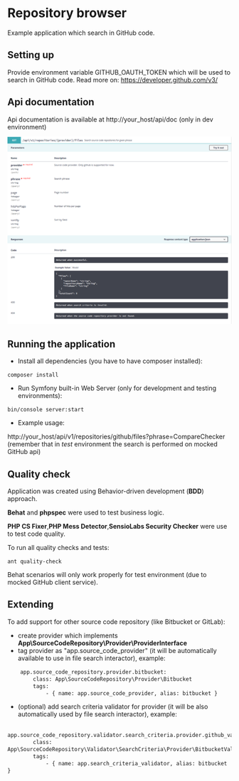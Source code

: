 Repository browser
==================
Example application which search in GitHub code.

Setting up
----------
Provide environment variable GITHUB_OAUTH_TOKEN which will be used to search in GitHub code.
Read more on: https://developer.github.com/v3/

Api documentation
-----------------
Api documentation is available at http://your_host/api/doc (only in dev environment)

![Api](/doc/api_swagger.png)


Running the application
-------------
* Install all dependencies (you have to have composer installed):
```
composer install
```

* Run Symfony built-in Web Server (only for development and testing environments):
```
bin/console server:start
```

* Example usage:

http://your_host/api/v1/repositories/github/files?phrase=CompareChecker (remember that in *test* environment the search is performed on mocked GitHub api)

Quality check
-------------
Application was created using Behavior-driven development (**BDD**) approach.

**Behat** and **phpspec** were used to test business logic.

**PHP CS Fixer**,**PHP Mess Detector**,**SensioLabs Security Checker** were use to test code quality.

To run all quality checks and tests:
```
ant quality-check
```
Behat scenarios will only work properly for test environment (due to mocked GitHub client service).

Extending
---------
To add support for other source code repository (like Bitbucket or GitLab):

- create provider which implements **App\SourceCodeRepository\Provider\ProviderInterface**
- tag provider as "app.source_code_provider" (it will be automatically available to use in file search interactor), example:
```
    app.source_code_repository.provider.bitbucket:
        class: App\SourceCodeRepository\Provider\Bitbucket
        tags:
            - { name: app.source_code_provider, alias: bitbucket }
```
- (optional) add search criteria validator for provider (it will be also automatically used by file search interactor), example:
```
    app.source_code_repository.validator.search_criteria.provider.github_validator:
        class: App\SourceCodeRepository\Validator\SearchCriteria\Provider\BitbucketValidator
        tags:
            - { name: app.search_criteria_validator, alias: bitbucket }
```
